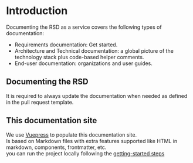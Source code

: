 # Introduction

Documenting the RSD as a service covers the following types of documentation:

*   Requirements documentation: Get started.
*   Architecture and Technical documentation: a global picture of the technology stack plus code-based helper comments.
*   End-user documentation: organizations and user guides.

## Documenting the RSD

It is required to always update the documentation when needed as defined in the pull request template.

## This documentation site

We use [Vuepress](https://v2.vuepress.vuejs.org/) to populate this documentation site.  
Is based on Markdown files with extra features supported like HTML in markdown, components, frontmatter, etc.  
you can run the project locally following the [getting-started steps](/getting-started.html#documentation-site)
